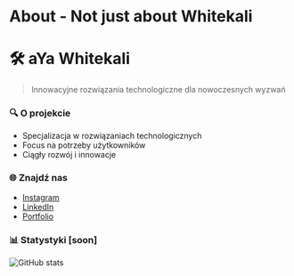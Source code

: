 # About - Not just about Whitekali
# 🛠️ aYa Whitekali

> Innowacyjne rozwiązania technologiczne dla nowoczesnych wyzwań

### 🔍 O projekcie
- Specjalizacja w rozwiązaniach technologicznych
- Focus na potrzeby użytkowników
- Ciągły rozwój i innowacje

### 🌐 Znajdź nas
- [Instagram]([link](https://www.instagram.com/ayawhitekali/))
- [LinkedIn]([link](https://www.linkedin.com/in/dawid-jurczyk-726aa92b1/))
- [Portfolio]([link](https://dawju9.github.io/Ya-Whitekali/))

### 📊 Statystyki  [soon]
![GitHub stats](link_do_statystyk)
